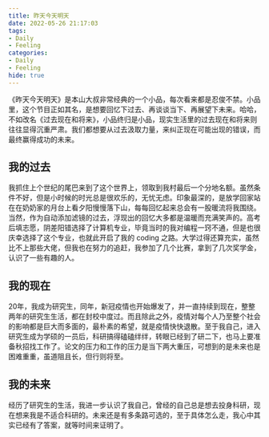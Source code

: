 ```yaml
---
title: 昨天今天明天
date: 2022-05-26 21:17:03
tags: 
- Daily
- Feeling
categories:
- Daily
- Feeling
hide: true
---
```


《昨天今天明天》是本山大叔非常经典的一个小品，每次看来都是忍俊不禁。小品里，这个节目正如其名，是想要回忆下过去、再谈谈当下、再展望下未来。哈哈，不如改名《过去现在和将来》，小品终归是小品，现实生活里的过去现在和将来则往往显得沉重严肃。我们都想要从过去汲取力量，来纠正现在可能出现的错误，而最终赢得成功的未来。

## 我的过去

我抓住上个世纪的尾巴来到了这个世界上，领取到我村最后一个分地名额。虽然条件不好，但是小时候的时光总是很欢乐的，无忧无虑。印象最深的，是放学回家站在在奶奶家的月台上看夕阳慢慢落下山，每每回忆起来总会有一股暖流将我围绕。当然，作为自动添加滤镜的过去，浮现出的回忆大多都是温暖而充满笑声的。高考后填志愿，阴差阳错选择了计算机专业，毕竟当时的我对编程一窍不通，但是也很庆幸选择了这个专业，也就此开启了我的 coding 之路。大学过得还算充实，虽然比不上那些大佬，但我也在努力的追赶，我参加了几个比赛，拿到了几次奖学金，认识了一些有趣的人。

## 我的现在

20年，我成为研究生，同年，新冠疫情也开始爆发了，并一直持续到现在，整整两年的研究生生活，都在封校中度过。而且除此之外，疫情对每个人乃至整个社会的影响都是巨大而多面的，最朴素的希望，就是疫情快快退散。至于我自己，进入研究生成为学硕的一员后，科研搞得磕磕绊绊，转眼已经到了研二下，也马上要准备秋招找工作了。论文的压力和工作的压力是当下两大重压，可想到的是未来也是困难重重，虽道阻且长，但行则将至。

## 我的未来

经历了研究生的生活，我进一步认识了我自己，曾经的自己总是想去投身科研，现在想来我是不适合科研的。未来还是有多条路可选的，至于具体怎么走，我心中其实已经有了答案，就等时间来证明了。
